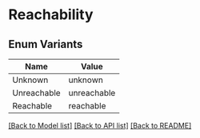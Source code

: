 # Reachability

## Enum Variants

| Name | Value |
|---- | -----|
| Unknown | unknown |
| Unreachable | unreachable |
| Reachable | reachable |


[[Back to Model list]](../README.md#documentation-for-models) [[Back to API list]](../README.md#documentation-for-api-endpoints) [[Back to README]](../README.md)


